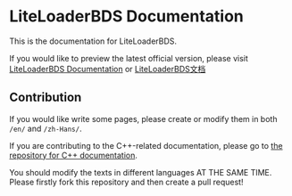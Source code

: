 # LiteLoaderBDS Documentation

This is the documentation for LiteLoaderBDS.

If you would like to preview the latest official version, please visit [LiteLoaderBDS Documentation](https://docs.litebds.com/en) or [LiteLoaderBDS文档](https://docs.litebds.com/zh-Hans)

## Contribution

If you would like write some pages, please create or modify them in both `/en/` and `/zh-Hans/`.

If you are contributing to the C++-related documentation, please go to [the repository for C++ documentation](https://github.com/LiteLDev/docs-cpp).

You should modify the texts in different languages AT THE SAME TIME.
Please firstly fork this repository and then create a pull request!